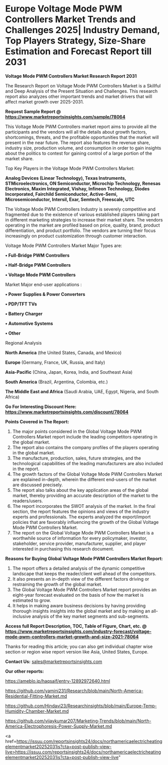 # Europe Voltage Mode PWM Controllers Market Trends and Challenges 2025| Industry Demand, Top Players Strategy, Size-Share Estimation and Forecast Report till 2031

<strong>Voltage Mode PWM Controllers Market Research Report 2031</strong>

The Research Report on Voltage Mode PWM Controllers Market is a Skillful and Deep Analysis of the Present Situation and Challenges. This research report also analyzes other important trends and market drivers that will affect market growth over 2025-2031.

<strong>Request Sample Report @ <a href=https://www.marketreportsinsights.com/sample/78064>https://www.marketreportsinsights.com/sample/78064</a></strong>

This Voltage Mode PWM Controllers market report aims to provide all the participants and the vendors will all the details about growth factors, shortcomings, threats, and the profitable opportunities that the market will present in the near future. The report also features the revenue share, industry size, production volume, and consumption in order to gain insights about the politics to contest for gaining control of a large portion of the market share.

Top Key Players in the Voltage Mode PWM Controllers Market:

<strong>Analog Devices (Linear Technology), Texas Instruments, STMicroelectronics, ON Semiconductor, Microchip Technology, Renesas Electronics, Maxim Integrated, Vishay, Infineon Technology, Diodes Incorporated, Fairchild Semiconductor, Active-Semi, Microsemiconductor, Intersil, Exar, Semtech, Freescale, UTC</strong>

The Voltage Mode PWM Controllers Industry is severely competitive and fragmented due to the existence of various established players taking part in different marketing strategies to increase their market share. The vendors operating in the market are profiled based on price, quality, brand, product differentiation, and product portfolio. The vendors are turning their focus increasingly on product customization through customer interaction.

Voltage Mode PWM Controllers Market Major Types are:

<strong>• Full-Bridge PWM Controllers

• Half-Bridge PWM Controllers

• Voltage Mode PWM Controllers</strong>

Market Major end-user applications :

<strong>• Power Supplies & Power Converters

• PDP/TFT TVs

• Battery Charger

• Automotive Systems

• Other</strong>

Regional Analysis

</u><strong><b>North America</b></strong> (the United States, Canada, and Mexico)

<strong><b>Europe </b></strong>(Germany, France, UK, Russia, and Italy)

<strong><b>Asia-Pacific</b></strong> (China, Japan, Korea, India, and Southeast Asia)

<strong><b>South America</b></strong> (Brazil, Argentina, Colombia, etc.)

<strong><b>The Middle East and Africa</b></strong> (Saudi Arabia, UAE, Egypt, Nigeria, and South Africa)

<strong>Go For Interesting Discount Here: <a href=https://www.marketreportsinsights.com/discount/78064>https://www.marketreportsinsights.com/discount/78064</a></strong>

<strong>Points Covered in The Report:</strong>
<ol>
  <li>The major points considered in the Global Voltage Mode PWM Controllers Market report include the leading competitors operating in the global market.</li>
  <li>The report also contains the company profiles of the players operating in the global market.</li>
  <li>The manufacture, production, sales, future strategies, and the technological capabilities of the leading manufacturers are also included in the report.</li>
  <li>The growth factors of the Global Voltage Mode PWM Controllers Market are explained in-depth, wherein the different end-users of the market are discussed precisely.</li>
  <li>The report also talks about the key application areas of the global market, thereby providing an accurate description of the market to the readers/users.</li>
  <li>The report incorporates the SWOT analysis of the market. In the final section, the report features the opinions and views of the industry experts and professionals. The experts analyzed the export/import policies that are favorably influencing the growth of the Global Voltage Mode PWM Controllers Market.</li>
  <li>The report on the Global Voltage Mode PWM Controllers Market is a worthwhile source of information for every policymaker, investor, stakeholder, service provider, manufacturer, supplier, and player interested in purchasing this research document.</li>
</ol>
<strong>Reasons for Buying Global Voltage Mode PWM Controllers Market Report:</strong>

<ol>
  <li>The report offers a detailed analysis of the dynamic competitive landscape that keeps the reader/client well ahead of the competitors.</li>
  <li>It also presents an in-depth view of the different factors driving or restraining the growth of the global market.</li>
  <li>The Global Voltage Mode PWM Controllers Market report provides an eight-year forecast evaluated on the basis of how the market is estimated to grow.</li>
  <li>It helps in making aware business decisions by having providing thorough insights insights into the global market and by making an all-inclusive analysis of the key market segments and sub-segments.</li>
</ol>
<strong>Access full Report Description, TOC, Table of Figure, Chart, etc. @ <a href=https://www.marketreportsinsights.com/industry-forecast/voltage-mode-pwm-controllers-market-growth-and-size-2021-78064>https://www.marketreportsinsights.com/industry-forecast/voltage-mode-pwm-controllers-market-growth-and-size-2021-78064</a></strong>


Thanks for reading this article; you can also get individual chapter wise section or region wise report version like Asia, United States, Europe.

<strong>Contact Us:</strong>
sales@marketreportsinsights.com

<strong>Our other reports:</strong>

<a href=https://ameblo.jp/haqsaif/entry-12892972640.html>https://ameblo.jp/haqsaif/entry-12892972640.html</a>

<a href=https://github.com/yamini231/Research/blob/main/North-America-Residential-Fitting-Market.md>https://github.com/yamini231/Research/blob/main/North-America-Residential-Fitting-Market.md</a>

<a href=https://github.com/Hindavi23/Researchinsights/blob/main/Europe-Temp-Humidity-Chamber-Market.md>https://github.com/Hindavi23/Researchinsights/blob/main/Europe-Temp-Humidity-Chamber-Market.md</a>

<a href=https://github.com/vijaykumar207/Marketing-Trends/blob/main/North-America-Electrophoresis-Power-Supply-Market.md>https://github.com/vijaykumar207/Marketing-Trends/blob/main/North-America-Electrophoresis-Power-Supply-Market.md</a>

<a href=https://issuu.com/reportsinsights24/docs/northamericaelectricheatingelementmarket20252031is?cta=post-publish-view-live>https://issuu.com/reportsinsights24/docs/northamericaelectricheatingelementmarket20252031is?cta=post-publish-view-live</a>"
